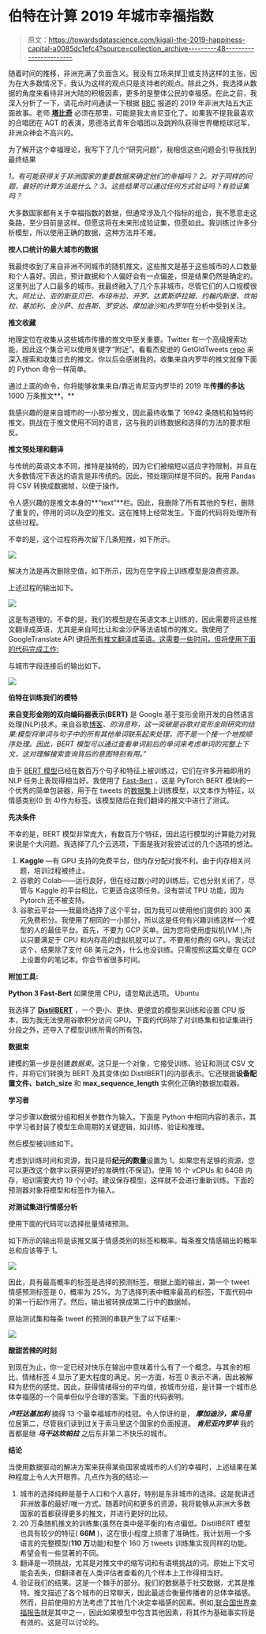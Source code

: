 # 伯特在计算 2019 年城市幸福指数

> 原文：<https://towardsdatascience.com/kigali-the-2019-happiness-capital-a0085dc1efc4?source=collection_archive---------48----------------------->

随着时间的推移，非洲充满了负面含义。我没有立场来捍卫或支持这样的主张，因为在大多数情况下，我认为这样的观点只是支持者的观点。除此之外，我选择从数据的角度来看待非洲大陆的积极因素，更多的是整体公民的幸福感。在此之前，我深入分析了一下，请花点时间通读一下根据 [BBC](https://www.bbc.com/news/world-africa-50782677) 报道的 2019 年非洲大陆五大正面故事。老师 [**塔比奇**](https://www.globalteacherprize.org/person?id=7486) 必须在那里，可能是我太肯尼亚化了。如果我不提我最喜欢的合唱团在 AGT 的表演，恩德洛武青年合唱团以及跳羚队获得世界橄榄球冠军，非洲众神会不高兴的。

为了解开这个幸福理论，我写下了几个“研究问题”，我相信这些问题会引导我找到最终结果

*1。有可能获得关于非洲国家的重要数据来确定他们的幸福吗？
2。对于同样的问题，最好的计算方法是什么？
3。这些结果可以通过任何方式验证吗？有验证集吗？*

大多数国家都有关于幸福指数的数据，但通常涉及几个指标的组合，我不愿意走这条路，至少目前是这样。但愿这将在未来形成验证集，但愿如此。我训练过许多分析模型，所以使用正确的数据，这种方法并不难。

**按人口统计的最大城市的数据**

我最终收到了来自非洲不同城市的随机推文，这些推文是基于这些城市的人口数量和个人喜好。因此，预计数据和个人偏好会有一点偏差，但是结果仍然是确定的。这里列出了人口最多的城市。我最终融入了几个东非城市，尽管它们的人口规模很大。*阿比让、亚的斯亚贝巴、布琼布拉、开罗、达累斯萨拉姆、约翰内斯堡、坎帕拉、基加利、金沙萨、拉各斯、罗安达、摩加迪沙*和*内罗毕*在分析中受到关注。

**推文收藏**

地理定位在收集从这些城市传播的推文中至关重要。Twitter 有一个高级搜索功能，因此这个集合可以使用关键字“附近”。看看杰斐逊的 GetOldTweets [repo](https://github.com/Jefferson-Henrique/GetOldTweets-python) 来深入搜索和收集过去的推文。你以后会感谢我的。收集来自内罗毕的推文就像下面的 Python 命令一样简单。

通过上面的命令，你将能够收集来自/靠近肯尼亚内罗毕的 2019 年**传播的多达**1000 万条推文**。**

我感兴趣的是来自城市的一小部分推文，因此最终收集了 16942 条随机和独特的推文。挑战在于推文使用不同的语言，这与我的训练数据和选择的方法的要求相反。

**推文预处理和翻译**

与传统的英语文本不同，推特是独特的，因为它们被缩短以适应字符限制，并且在大多数情况下表达的语言是非传统的。因此，预处理同样是不同的。我用 Pandas 将 CSV 转换成数据帧，以便于操作。

令人感兴趣的是推文本身的**“text”**栏。因此，我删除了所有其他的专栏，删除了重复的，停用的词以及空的推文。这在推特上经常发生。下面的代码将处理所有这些过程。

不幸的是，这个过程将再次留下几条短推，如下所示。

![](img/ce611af07ad69260c92dfcd7568e3e51.png)

解决方法是再次删除空值，如下所示，因为在空字段上训练模型是浪费资源。

上述过程的输出如下。

![](img/d9b3b5e65e7f4d751c113abd23bbc0e3.png)

这是有道理的。不幸的是，我们的模型是在英语文本上训练的，因此需要将这些推文翻译成英语，尤其是来自阿比让和金沙萨等法语城市的推文。我使用了 GoogleTranslate API 键[将所有推文翻译成英语。这需要一些时间，但将使用下面的代码完成工作:](https://translatepress.com/docs/automatic-translation/generate-google-api-key/)

与城市字段连接后的输出如下。

![](img/fd46a1a72bb4c88287859b19eeea83df.png)

**伯特在训练我们的模特**

**来自变形金刚的双向编码器表示(BERT)** 是 Google 基于变形金刚开发的自然语言处理(NLP)技术。来自谷歌[博客](https://www.blog.google/products/search/search-language-understanding-bert/)、*的消息称，这一突破是谷歌对变形金刚研究的结果:模型将单词与句子中的所有其他单词联系起来处理，而不是一个接一个地按顺序处理。因此，BERT 模型可以通过查看单词前后的单词来考虑单词的完整上下文，这对理解搜索查询背后的意图特别有用。”*

由于 [BERT 模型](/a-review-of-bert-based-models-4ffdc0f15d58)已经在数百万个句子和特征上被训练过，它们在许多开箱即用的 NLP 任务上表现得相当好。我使用了 [Fast-Bert](https://github.com/kaushaltrivedi/fast-bert) ，这是 PyTorch BERT 模块的一个优秀的简单包装器，用于在 tweets 的[数据集](https://www.kaggle.com/kazanova/sentiment140)上训练模型，以文本作为特征，以情感类别(0 到 4)作为标签。该模型随后在我们翻译的推文中进行了测试。

**先决条件**

不幸的是，BERT 模型非常庞大，有数百万个特征，因此运行模型的计算能力对我来说是个大问题。我选择了几个云选项，下面是我对我尝试过的几个选项的想法。

1.  **Kaggle** —有 GPU 支持的免费平台，但内存分配对我不利。由于内存相关问题，培训过程被终止。
2.  谷歌的 Colab——运行良好，但在经过数小时的训练后，它也分别关闭了，尽管与 Kaggle 的平台相比，它更适合这项任务。没有尝试 TPU 功能，因为 Pytorch 还不被支持。
3.  谷歌云平台——我最终选择了这个平台，因为我可以使用他们提供的 300 美元免费积分。我使用了相同的一小部分，所以这是任何有兴趣训练这样一个模型的人的最佳平台。首先，不要为 GCP 买单。因为您将使用虚拟机(VM ),所以只要满足于 CPU 和内存高的虚拟机就可以了。不要用付费的 GPU。我试过这个，结果除了支付 68 美元之外，什么也没训练。只需按照这篇文章在 GCP 上设置你的笔记本。你会节省很多时间。

**附加工具:**

**Python 3
Fast-Bert** 如果使用 CPU，请忽略此选项。
Ubuntu

我选择了 [**DistilBERT**](https://medium.com/huggingface/distilbert-8cf3380435b5) ，一个更小、更快、更便宜的模型来训练和设置 CPU 版本，因为我无法使用谷歌积分访问 GPU。下面的代码除了对训练集和验证集进行分段之外，还导入了模型训练所需的所有包。

**数据束**

建模的第一步是创建*数据束*。这只是一个对象，它接受训练、验证和测试 CSV 文件，并将它们转换为 BERT 及其变体(如 DistilBERT)的内部表示。它还根据**设备配置文件、batch_size** 和 **max_sequence_length** 实例化正确的数据加载器。

**学习者**

学习步骤以数据分组和相关参数作为输入。下面是 Python 中相同内容的表示，其中学习者封装了模型生命周期的关键逻辑，如训练、验证和推理。

然后模型被训练如下。

考虑到训练时间和资源，我只是将**纪元的数量**设置为 1。如果您有足够的资源，您可以更改这个数字以获得更好的准确性(不保证)。使用 16 个 vCPUs 和 64GB 内存，培训需要大约 19 个小时。建议保存模型，这样就不会进行重新训练。下面的预测器对象将模型和标签作为输入。

**对测试集进行情感分析**

使用下面的代码可以选择批量情绪预测。

如下所示的输出将是该推文属于情感类别的标签和概率。每条推文情感输出的概率总和应该等于 1。

![](img/c55666d0a033dbc82dcc0f34b6ecb0cb.png)

因此，具有最高概率的标签是选择的预测标签。根据上面的输出，第一个 tweet 情感预测标签是 0，概率为 25%。为了选择列表中概率最高的标签，下面代码中的第一行起作用了。然后，输出被转换成第二行中的数据帧。

原始测试集和每条 tweet 的预测的串联产生了以下结果:-

![](img/523d7734b167acf550c4c4da2b7b45eb.png)

**酸甜苦辣的时刻**

到现在为止，你一定已经对快乐在输出中意味着什么有了一个概念。与其余的相比，情绪标签 4 显示了更大程度的满足。另一方面，标签 0 表示不满，因此被解释为悲伤的感觉。因此，获得情绪得分的平均值，按城市分组，是计算一个城市总体幸福感的一个简单但似乎合理的答案。下面的代码表明。

***卢旺达基加利*** 摘得 13 个最幸福城市的桂冠。令人惊讶的是， ***摩加迪沙，索马里*** 位居第二，尽管我们读到过关于索马里这个国家的负面报道。 ***肯尼亚内罗毕*** 我的首都是继 ***乌干达坎帕拉*** 之后东非第二不快乐的城市。

**结论**

当使用数据驱动的解决方案来获得某些国家或城市的人们的幸福时，上述结果在某种程度上令人大开眼界。几点作为我的结论:—

1.  城市的选择纯粹是基于人口和个人喜好，特别是东非城市的选择。这是我讲述非洲故事的最好/唯一方式。随着时间和更多的资源，我将能够从非洲大多数国家的首都获得更多的推文，并进行更好的比较。
2.  20 万条随机推文的训练集(虽然在类中是平衡的)有点偏低。DistilBERT 模型也具有较少的特征( **66M** )，这在很小程度上损害了准确性。我计划用一个多语言的完整模型(**110 万**功能)和整个 160 万 tweets 训练集实现同样的功能。希望会有一些显著的不同。
3.  翻译是一项挑战，尤其是对推文中的缩写词和有语境挑战的词。原始上下文可能会丢失，但翻译者在人类评估者查看的几个样本上工作得相当好。
4.  验证我们的结果。这是一个棘手的部分。我们的数据基于社交数据，尤其是推特。推文描述了各个城市的日常聊天，因此最适合衡量传播者的总体幸福感。然而，目前使用的方法考虑了其他几个决定幸福感的因素。例如,[联合国世界幸福报告](https://s3.amazonaws.com/happiness-report/2019/WHR19.pdf)就是其中之一，因此如果模型中包含其他因素，将其作为基础事实将是有效的。这是可以讨论的。